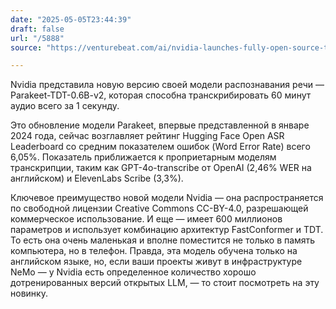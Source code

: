 ```yaml
---
date: "2025-05-05T23:44:39"
draft: false
url: "/5888"
source: "https://venturebeat.com/ai/nvidia-launches-fully-open-source-transcription-ai-model-parakeet-tdt-0-6b-v2-on-hugging-face/"

---
```


Nvidia представила новую версию своей модели распознавания речи — Parakeet-TDT-0.6B-v2, которая способна транскрибировать 60 минут аудио всего за 1 секунду.

Это обновление модели Parakeet, впервые представленной в январе 2024 года, сейчас возглавляет рейтинг Hugging Face Open ASR Leaderboard со средним показателем ошибок (Word Error Rate) всего 6,05%. Показатель приближается к проприетарным моделям транскрипции, таким как GPT-4o-transcribe от OpenAI (2,46% WER на английском) и ElevenLabs Scribe (3,3%).

Ключевое преимущество новой модели Nvidia — она распространяется по свободной лицензии Creative Commons CC-BY-4.0, разрешающей коммерческое использование. И еще — имеет 600 миллионов параметров и использует комбинацию архитектур FastConformer и TDT. То есть она очень маленькая и вполне поместится не только в память компьютера, но в телефон. Правда, эта модель обучена только на английском языке, но, если ваши проекты живут в инфраструктуре NeMo — у Nvidia есть определенное количество хорошо дотренированных версий открытых LLM, — то стоит посмотреть на эту новинку.
